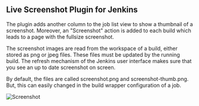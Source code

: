Live Screenshot Plugin for Jenkins
----------------------------------

The plugin adds another column to the job list view to show a thumbnail of
a screenshot. Moreover, an "Screenshot" action is added to each build which leads
to a page with the fullsize screenshot.

The screenshot images are read from the workspace of a build, either stored as png 
or jpeg files. These files must be updated by the running build. The refresh mechanism 
of the Jenkins user interface makes sure that you see an up to date screenshot on screen.

By default, the files are called screenshot.png and screenshot-thumb.png. But, this can
easily changed in the build wrapper configuration of a job.

![Screenshot](https://raw.github.com/sttts/livescreenshot/master/screenshot.png "Screenshot")
